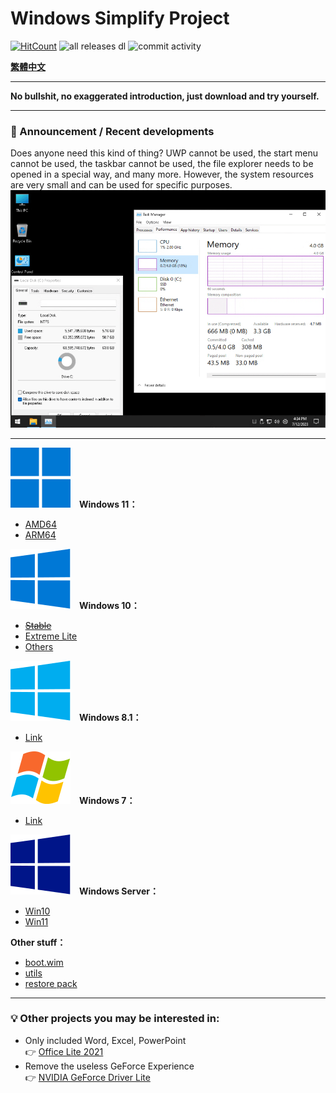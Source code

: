 # Windows Simplify Project
[![HitCount](https://img.shields.io/endpoint?url=https%3A%2F%2Fhits.dwyl.com%2FWhatTheBlock%2FWindowsSimplify.json%3Fcolor%3Dblue)](https://github.com/WhatTheBlock/WindowsSimplify)
![all releases dl](https://img.shields.io/github/downloads/WhatTheBlock/WindowsSimplify/total?color=blue&label=ISO%20total%20downloads&logo=github)
![commit activity](https://img.shields.io/github/commit-activity/y/WhatTheBlock/WindowsSimplify?label=Average%20number%20of%20ISO%20releases&logo=github)<br>

<b>[繁體中文](/README_zh-TW.md)</b>

----

<b>No bullshit, no exaggerated introduction, just download and try yourself.</b><br>

----

### 📣 Announcement / Recent developments

Does anyone need this kind of thing? UWP cannot be used, the start menu cannot be used, the taskbar cannot be used, the file explorer needs to be opened in a special way, and many more. However, the system resources are very small and can be used for specific purposes.<br>
![preview](https://github.com/WhatTheBlock/WindowsSimplify/blob/master/preview/handicapped_preview.png)

----

<img src="/icons/windows-11.svg">　<b>Windows 11：</b>
- [AMD64](/11/README.md)
- [ARM64](/11/arm64.md)

<img src="/icons/windows-10.svg">　<b>Windows 10：</b>
- ~~[Stable](/10/README.md)~~
- [Extreme Lite](/10/extreme.md)
- [Others](/10/others.md)

<img src="/icons/windows-8.svg">　<b>Windows 8.1：</b>
- [Link](/8.1/README.md)

<img src="/icons/windows-7.svg">　<b>Windows 7：</b>
- [Link](/7/README.md)

<img src="/icons/windows-server.svg">　<b>Windows Server：</b>
- [Win10](/server/README.md)
- [Win11](/server/w11.md)

<b>Other stuff：</b>
- [boot.wim](https://github.com/WhatTheBlock/WindowsSimplify/releases/tag/boot)
- [utils](https://github.com/WhatTheBlock/WindowsSimplify/releases/tag/utils)
- [restore pack](https://github.com/WhatTheBlock/WindowsSimplify/releases/tag/restore-pack)

----

### 💡 Other projects you may be interested in:
- Only included Word, Excel, PowerPoint  
  👉 [Office Lite 2021](https://github.com/WhatTheBlock/Office-Lite)
- Remove the useless GeForce Experience  
  👉 [NVIDIA GeForce Driver Lite](https://github.com/WhatTheBlock/GeForce-Driver-Lite)

